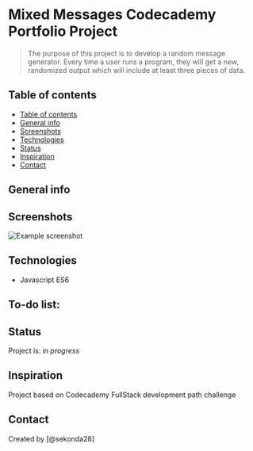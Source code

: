 # Mixed Messages Codecademy Portfolio Project
> The purpose of this project is to develop a random message generator.  Every time a user runs a program, they will get a new, randomized output which will include at least three pieces of data.

## Table of contents
  - [Table of contents](#table-of-contents)
  - [General info](#general-info)
  - [Screenshots](#screenshots)
  - [Technologies](#technologies)
  - [Status](#status)
  - [Inspiration](#inspiration)
  - [Contact](#contact)

## General info

## Screenshots
![Example screenshot](./img/screenshot.png)

## Technologies
* Javascript ES6

## To-do list:


## Status
Project is: _in progress_

## Inspiration
Project based on Codecademy FullStack development path challenge

## Contact
Created by [@sekonda28]